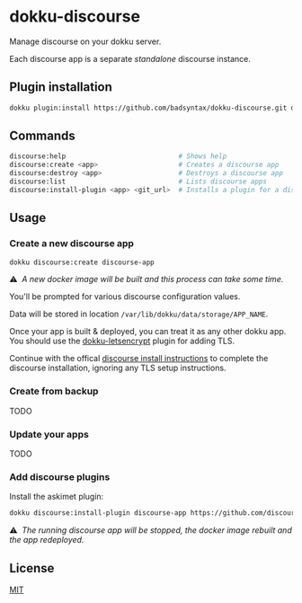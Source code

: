 # dokku-discourse

Manage discourse on your dokku server.

Each discourse app is a separate _standalone_ discourse instance.

## Plugin installation

```sh
dokku plugin:install https://github.com/badsyntax/dokku-discourse.git discourse
```

## Commands

```sh
discourse:help                            # Shows help
discourse:create <app>                    # Creates a discourse app
discourse:destroy <app>                   # Destroys a discourse app
discourse:list                            # Lists discourse apps
discourse:install-plugin <app> <git_url>  # Installs a plugin for a discourse app
```

## Usage

### Create a new discourse app

```sh
dokku discourse:create discourse-app
```

:warning:&nbsp; *A new docker image will be built and this process can take some time.*

You'll be prompted for various discourse configuration values.

Data will be stored in location `/var/lib/dokku/data/storage/APP_NAME`.

Once your app is built & deployed, you can treat it as any other dokku app. You should use the [dokku-letsencrypt](https://github.com/dokku/dokku-letsencrypt) plugin for adding TLS.

Continue with the offical [discourse install instructions](https://github.com/discourse/discourse/blob/master/docs/INSTALL-cloud.md#start-discourse) to complete the discourse installation, ignoring any TLS setup instructions.

### Create from backup

TODO

### Update your apps

TODO

### Add discourse plugins

Install the askimet plugin:

```bash
dokku discourse:install-plugin discourse-app https://github.com/discourse/discourse-akismet
```

:warning:&nbsp; *The running discourse app will be stopped, the docker image rebuilt and the app redeployed.*

## License

[MIT](./LICENSE.md)
